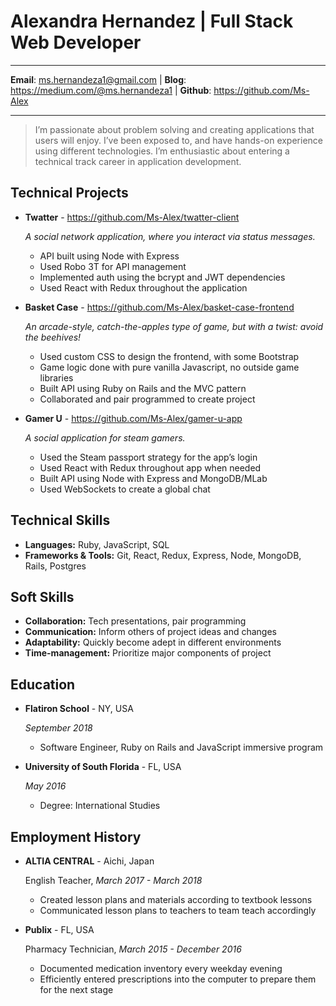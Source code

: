 # Alexandra Hernandez | Full Stack Web Developer

-------------------     ----------------------------

**Email**: ms.hernandeza1@gmail.com | **Blog**: https://medium.com/@ms.hernandeza1 | **Github**: https://github.com/Ms-Alex 

-------------------     ----------------------------

> I’m passionate about problem solving and creating applications that users will enjoy. I’ve been exposed to, and have hands-on experience using different technologies. I’m enthusiastic about entering a technical track career in application development.

## Technical Projects

+ **Twatter** - https://github.com/Ms-Alex/twatter-client

    *A social network application, where you interact via status messages.*
    
    + API built using Node with Express
    + Used Robo 3T for API management
    + Implemented auth using the bcrypt and JWT dependencies
    + Used React with Redux throughout the application



+ **Basket Case** - https://github.com/Ms-Alex/basket-case-frontend

    *An arcade-style, catch-the-apples type of game, but with a twist: avoid the beehives!*

    + Used custom CSS to design the frontend, with some Bootstrap
    + Game logic done with pure vanilla Javascript, no outside game libraries
    + Built API using Ruby on Rails and the MVC pattern
    + Collaborated and pair programmed to create project

+ **Gamer U** - https://github.com/Ms-Alex/gamer-u-app
  
    *A social application for steam gamers.*

    + Used the Steam passport strategy for the app’s login
    + Used React with Redux throughout app when needed
    + Built API using Node with Express and MongoDB/MLab
    + Used WebSockets to create a global chat


## Technical Skills

+ **Languages:** Ruby, JavaScript, SQL
+ **Frameworks & Tools:** Git, React, Redux, Express, Node, MongoDB, Rails, Postgres


## Soft Skills
+ **Collaboration:** Tech presentations, pair programming 
+ **Communication:** Inform others of project ideas and changes
+ **Adaptability:** Quickly become adept in different environments
+ **Time-management:** Prioritize major components of project


## Education

+ **Flatiron School** - NY, USA

    *September 2018*

    + Software Engineer, Ruby on Rails and JavaScript immersive program


+ **University of South Florida** - FL, USA

    *May 2016*

    + Degree: International	 Studies


## Employment History

+ **ALTIA CENTRAL** - Aichi, Japan

    English Teacher, *March 2017 - March 2018*

    + Created lesson plans and materials according to textbook lessons
    + Communicated lesson plans to teachers to team teach accordingly

+ **Publix** - FL, USA

    Pharmacy Technician, *March 2015 - December 2016*

    + Documented medication inventory every weekday evening
    + Efficiently entered prescriptions into the computer to prepare them for the next stage

